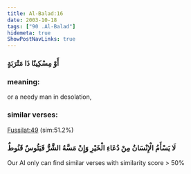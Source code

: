 ```yaml
---
title: Al-Balad:16
date: 2003-10-18
tags: ["90 .Al-Balad"]
hidemeta: true 
ShowPostNavLinks: true 
---
```

### أَوْ مِسْكِينًا ذَا مَتْرَبَةٍ
### meaning: 
or a needy man in desolation,
### similar verses: 

[Fussilat:49](/41/49) (sim:51.2%)

### لَا يَسْأَمُ الْإِنْسَانُ مِنْ دُعَاءِ الْخَيْرِ وَإِنْ مَسَّهُ الشَّرُّ فَيَئُوسٌ قَنُوطٌ

Our AI only can find similar verses with similarity score > 50% 



